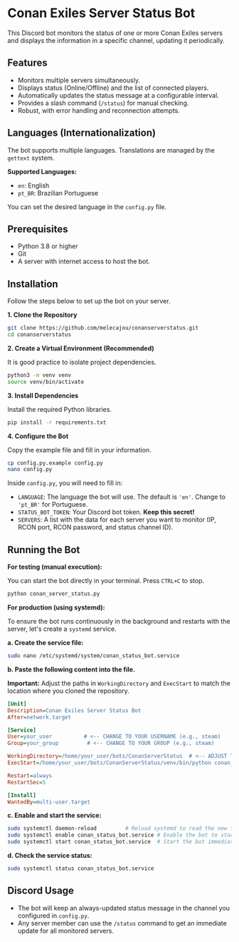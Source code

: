 # Conan Exiles Server Status Bot

This Discord bot monitors the status of one or more Conan Exiles servers and displays the information in a specific channel, updating it periodically.

## Features

- Monitors multiple servers simultaneously.
- Displays status (Online/Offline) and the list of connected players.
- Automatically updates the status message at a configurable interval.
- Provides a slash command (`/status`) for manual checking.
- Robust, with error handling and reconnection attempts.

## Languages (Internationalization)

The bot supports multiple languages. Translations are managed by the `gettext` system.

**Supported Languages:**
- `en`: English
- `pt_BR`: Brazilian Portuguese

You can set the desired language in the `config.py` file.

## Prerequisites

- Python 3.8 or higher
- Git
- A server with internet access to host the bot.

## Installation

Follow the steps below to set up the bot on your server.

**1. Clone the Repository**

```bash
git clone https://github.com/melecajou/conanserverstatus.git
cd conanserverstatus
```

**2. Create a Virtual Environment (Recommended)**

It is good practice to isolate project dependencies.

```bash
python3 -m venv venv
source venv/bin/activate
```

**3. Install Dependencies**

Install the required Python libraries.

```bash
pip install -r requirements.txt
```

**4. Configure the Bot**

Copy the example file and fill in your information.

```bash
cp config.py.example config.py
nano config.py
```

Inside `config.py`, you will need to fill in:
- `LANGUAGE`: The language the bot will use. The default is `'en'`. Change to `'pt_BR'` for Portuguese.
- `STATUS_BOT_TOKEN`: Your Discord bot token. **Keep this secret!**
- `SERVERS`: A list with the data for each server you want to monitor (IP, RCON port, RCON password, and status channel ID).

## Running the Bot

**For testing (manual execution):**

You can start the bot directly in your terminal. Press `CTRL+C` to stop.

```bash
python conan_server_status.py
```

**For production (using systemd):**

To ensure the bot runs continuously in the background and restarts with the server, let's create a `systemd` service.

**a. Create the service file:**

```bash
sudo nano /etc/systemd/system/conan_status_bot.service
```

**b. Paste the following content into the file.**

**Important:** Adjust the paths in `WorkingDirectory` and `ExecStart` to match the location where you cloned the repository.

```ini
[Unit]
Description=Conan Exiles Server Status Bot
After=network.target

[Service]
User=your_user          # <-- CHANGE TO YOUR USERNAME (e.g., steam)
Group=your_group         # <-- CHANGE TO YOUR GROUP (e.g., steam)

WorkingDirectory=/home/your_user/bots/ConanServerStatus  # <-- ADJUST THE PATH
ExecStart=/home/your_user/bots/ConanServerStatus/venv/bin/python conan_server_status.py # <-- ADJUST THE PATH

Restart=always
RestartSec=5

[Install]
WantedBy=multi-user.target
```

**c. Enable and start the service:**

```bash
sudo systemctl daemon-reload         # Reload systemd to read the new file
sudo systemctl enable conan_status_bot.service # Enable the bot to start with the system
sudo systemctl start conan_status_bot.service  # Start the bot immediately
```

**d. Check the service status:**

```bash
sudo systemctl status conan_status_bot.service
```

## Discord Usage

- The bot will keep an always-updated status message in the channel you configured in `config.py`.
- Any server member can use the `/status` command to get an immediate update for all monitored servers.
